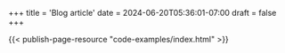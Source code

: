+++
title = 'Blog article'
date = 2024-06-20T05:36:01-07:00
draft = false
+++

{{< publish-page-resource "code-examples/index.html" >}}
